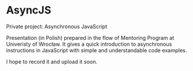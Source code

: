 # AsyncJS
Private project: Asynchronous JavaScript

Presentation (in Polish) prepared in the flow of Mentoring Program at Univeristy of Wrocław.
It gives a quick introduction to asynchronous instructions in JavaScript with simple and understandable code examples.

I hope to record it and upload it soon.